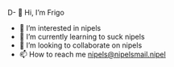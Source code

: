 D- 👋 Hi, I’m  Frigo
- 👀 I’m interested in nipels
- 🌱 I’m currently learning to suck nipels
- 💞️ I’m looking to collaborate on nipels
- 📫 How to reach me nipels@nipelsmail.nipel

<!---
d4n111/d4n111 is a ✨ special ✨ repository because its `README.md` (this file) appears on your GitHub profile.
You can click the Preview link to take a look at your changes.
--->
